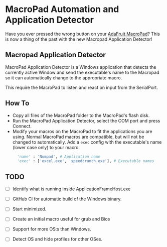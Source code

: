 # MacroPad Automation and Application Detector

Have you ever pressed the wrong button on your [AdaFruit MacroPad](https://www.adafruit.com/product/5128)?
This is now a thing of the past with the new Macropad Application Detector!

## Macropad Application Detector

MacroPad Application Detector is a Windows application that detects
the currently active Window and send the executable's name to the Macropad
so it can automatically change to the appropriate macro.

This require the MacroPad to listen and react on input from
the SerialPort.

## How To

* Copy all files of the MacroPad folder to the MacroPad's flash disk.
* Run the MacroPad Application Detector, select the COM port and press Connect.
* Modify your macros on the MacroPad to fit the applications you are using.
  Normal MacroPad macros are compatible, but will not be changed to automatically.
  Add a ```exec``` config with the executable's name (lower case only) to your macro.
  ```python
    'name' : 'Numpad', # Application name
    'exec' : ['excel.exe', 'speedcrunch.exe'], # Executable names
  ```

## TODO
- [ ] Identify what is running inside ApplicationFrameHost.exe
- [ ] GitHub CI for automatic build of the Windows binary.
- [ ] Start minimized.
- [ ] Create an initial macro useful for grub and Bios
- [ ] Support for more OS:s than Windows.
- [ ] Detect OS and hide profiles for other OSes.

